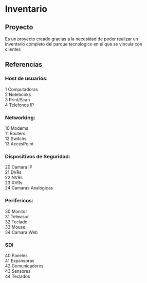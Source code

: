 # Inventario

## Proyecto
Es un proyecto creado gracias a la necesidad de poder realizar un inventario completo del parque tecnologico en el que se vincula con clientes

## Referencias



### Host de usuarios:

  1 Computadoras<br>
  2 Notebooks<br>
  3 Print/Scan<br>
  4 Telefonos IP<br>

### Networking:

  10 Modems<br>
  11 Routers<br>
  12 Switchs<br>
  13 AccesPoint<br>
### Dispositivos de Seguridad:

  20 Camara IP<br>
  21 DVRs<br>
  22 NVRs<br>
  23 XVRs<br>
  24 Camaras Analogicas<br>

### Perifericos:

  30 Monitor<br>
  31 Televisor<br>
  32 Teclado<br>
  33 Mouse<br>
  34 Camara Web<br>

### SDI

  40 Paneles<br>
  41 Expansoras<br>
  42 Comunicadores<br>
  43 Sensores<br>
  44 Teclados <br>
